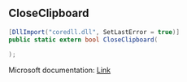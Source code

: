 ## CloseClipboard

```csharp
[DllImport("coredll.dll", SetLastError = true)]
public static extern bool CloseClipboard(
   
);
```

Microsoft documentation: [Link](https://docs.microsoft.com/en-us/windows/win32/api/winuser/nf-winuser-closeclipboard)
